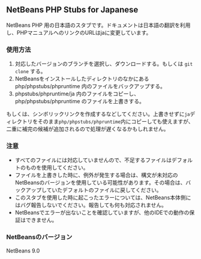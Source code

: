## NetBeans PHP Stubs for Japanese

NetBeans PHP 用の日本語のスタブです。ドキュメントは日本語の翻訳を利用し、PHPマニュアルへのリンクのURLはjaに変更しています。

### 使用方法

1. 対応したバージョンのブランチを選択し、ダウンロードする。もしくは `git clone` する。
2. NetBeansをインストールしたディレクトリのなかにある php/phpstubs/phpruntime 内のファイルをバックアップする。
3. phpstubs/phpruntime/ja 内のファイルをコピーし、 php/phpstubs/phpruntime のファイルを上書きする。

もしくは、シンボリックリンクを作成するなどしてください。上書きせずに`ja`ディレクトリをそのまま`php/phpstubs/phpruntime`内にコピーしても使えますが、二重に補完の候補が追加されるので処理が遅くなるかもしれません。

### 注意

- すべてのファイルには対応していませんので、不足するファイルはデフォルトのものを使用してください。
- ファイルを上書きした時に、例外が発生する場合は、構文が未対応のNetBeansのバージョンを使用している可能性があります。その場合は、バックアップしていたデフォルトのファイルに戻してください。
- このスタブを使用した時に起こったエラーについては、NetBeans本体側にはバグ報告しないでください。報告しても何も対応されません。
- NetBeansでエラーが出ないことを確認していますが、他のIDEでの動作の保証はできません。

### NetBeansのバージョン

NetBeans 9.0
